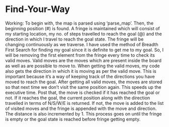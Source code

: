 # Find-Your-Way

Working: To begin with, the map is parsed using ‘parse_map’. Then, the beginning position (#) is found. A fringe is maintained which will consist of my starting location, my no. of steps travelled to reach the goal (@) and the direction in which I travel to reach the goal state. The fringe will be changing continuously as we traverse. I have used the method of Breadth First Search for finding my goal since it is definite to get me to my goal. So, I will be removing the first element from the fringe every time to check its valid moves. Valid moves are the moves which are present inside the board as well as are possible to move to. When getting the valid moves, my code also gets the direction in which it is moving as per the valid move. This is important because it’s a way of keeping track of the directions you have moved to reach the goal. After getting all valid moves, the moves are stored so that next time we don’t visit the same position again. This speeds up the executive time. Post that, the move is checked if it has reached the goal or not. If it reaches the goal, the current position along with the direction travelled in terms of N/S/W/E is returned. If not, the move is added to the list of visited moves and the fringe is appended with the move and direction. The distance is also incremented by 1. This process goes on until the fringe is empty or the goal state is reached before fringe getting empty.
